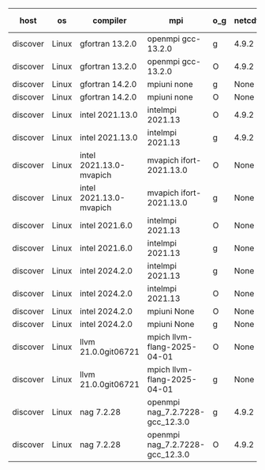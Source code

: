 

| host     | os       | compiler                              | mpi                      | o_g        | netcdf        | build       | u_pass          | u_fail          | s_pass            | s_fail            | e_pass             | e_fail             | nuopc_pass       | nuopc_fail       | artifacts link          |
|----------|----------|---------------------------------------|--------------------------|------------|---------------|-------------|-----------------|-----------------|-------------------|-------------------|--------------------|--------------------|------------------|------------------|-------------------------|
| discover | Linux | gfortran 13.2.0 | openmpi gcc-13.2.0  | g | 4.9.2  | PASS | 14228 | 0 | 51 | 0 | 80 | 0 | 57 | 0 | <a href="https://github.com/esmf-org/esmf-test-artifacts/tree/a6cf40bf3f9528ffd2a9cce7635bcbff6dac9328/develop/gfortran/13.2.0/g/openmpi/gcc-13.2.0" target="_blank">a6cf40b</a> | 
| discover | Linux | gfortran 13.2.0 | openmpi gcc-13.2.0  | O | 4.9.2  | PASS | 14228 | 0 | 51 | 0 | 80 | 0 | 57 | 0 | <a href="https://github.com/esmf-org/esmf-test-artifacts/tree/9de6ba1e7dcf700e3e0f6bf90467cabb42a188fc/develop/gfortran/13.2.0/O/openmpi/gcc-13.2.0" target="_blank">9de6ba1</a> | 
| discover | Linux | gfortran 14.2.0 | mpiuni none  | g | None  | PASS | 12559 | 0 | 9 | 0 | 42 | 0 | None | None | <a href="https://github.com/esmf-org/esmf-test-artifacts/tree/4b3886d41a2e71782e0be4a1fbbfe02857a9031e/develop/gfortran/14.2.0/g/mpiuni/none" target="_blank">4b3886d</a> | 
| discover | Linux | gfortran 14.2.0 | mpiuni none  | O | None  | PASS | 12559 | 0 | 9 | 0 | 42 | 0 | None | None | <a href="https://github.com/esmf-org/esmf-test-artifacts/tree/b8e41ef9266241bd1f581fc459a73b7715b9c2a1/develop/gfortran/14.2.0/O/mpiuni/none" target="_blank">b8e41ef</a> | 
| discover | Linux | intel 2021.13.0 | intelmpi 2021.13  | O | 4.9.2  | PASS | 14228 | 0 | 51 | 0 | 80 | 0 | 57 | 0 | <a href="https://github.com/esmf-org/esmf-test-artifacts/tree/526c4042ab530799eb5dd0fc514f466d8fccf9d3/develop/intel/2021.13.0/O/intelmpi/2021.13" target="_blank">526c404</a> | 
| discover | Linux | intel 2021.13.0 | intelmpi 2021.13  | g | 4.9.2  | PASS | 14228 | 0 | 51 | 0 | 80 | 0 | 57 | 0 | <a href="https://github.com/esmf-org/esmf-test-artifacts/tree/331691a2d7777c4b9521eab72390bcfbd081137f/develop/intel/2021.13.0/g/intelmpi/2021.13" target="_blank">331691a</a> | 
| discover | Linux | intel 2021.13.0-mvapich | mvapich ifort-2021.13.0  | O | None  | PASS | 14228 | 0 | 51 | 0 | 80 | 0 | 57 | 0 | <a href="https://github.com/esmf-org/esmf-test-artifacts/tree/fc5f07bcd6105723f6ed660946f04cde20f07212/develop/intel/2021.13.0-mvapich/O/mvapich/ifort-2021.13.0" target="_blank">fc5f07b</a> | 
| discover | Linux | intel 2021.13.0-mvapich | mvapich ifort-2021.13.0  | g | None  | PASS | 14228 | 0 | 51 | 0 | 80 | 0 | 57 | 0 | <a href="https://github.com/esmf-org/esmf-test-artifacts/tree/9b78ec1cb771f0a1bc0f4c22c0757d09a883fcfa/develop/intel/2021.13.0-mvapich/g/mvapich/ifort-2021.13.0" target="_blank">9b78ec1</a> | 
| discover | Linux | intel 2021.6.0 | intelmpi 2021.13  | O | None  | PASS | 14228 | 0 | 51 | 0 | 80 | 0 | 57 | 0 | <a href="https://github.com/esmf-org/esmf-test-artifacts/tree/07e4818d839f005ed60a6eb03c029e64819f0847/develop/intel/2021.6.0/O/intelmpi/2021.13" target="_blank">07e4818</a> | 
| discover | Linux | intel 2021.6.0 | intelmpi 2021.13  | g | None  | PASS | 14228 | 0 | 51 | 0 | 80 | 0 | 57 | 0 | <a href="https://github.com/esmf-org/esmf-test-artifacts/tree/33e06a5b084c5e47eb79a9dac40c3102b7a751a4/develop/intel/2021.6.0/g/intelmpi/2021.13" target="_blank">33e06a5</a> | 
| discover | Linux | intel 2024.2.0 | intelmpi 2021.13  | g | None  | PASS | 14227 | 1 | 51 | 0 | 80 | 0 | 57 | 0 | <a href="https://github.com/esmf-org/esmf-test-artifacts/tree/8d128e93accaf6ec3cf166ee192f719cc1454896/develop/intel/2024.2.0/g/intelmpi/2021.13" target="_blank">8d128e9</a> | 
| discover | Linux | intel 2024.2.0 | intelmpi 2021.13  | O | None  | PASS | 14228 | 0 | 51 | 0 | 80 | 0 | 57 | 0 | <a href="https://github.com/esmf-org/esmf-test-artifacts/tree/544a44c4bb3247fca62ae11c3e4c581029de9c24/develop/intel/2024.2.0/O/intelmpi/2021.13" target="_blank">544a44c</a> | 
| discover | Linux | intel 2024.2.0 | mpiuni None  | O | None  | PASS | 12559 | 0 | 9 | 0 | 42 | 0 | None | None | <a href="https://github.com/esmf-org/esmf-test-artifacts/tree/929e0555b9575dae7be4e137716c59f1fd89928f/develop/intel/2024.2.0/O/mpiuni/None" target="_blank">929e055</a> | 
| discover | Linux | intel 2024.2.0 | mpiuni None  | g | None  | PASS | 12558 | 1 | 9 | 0 | 42 | 0 | None | None | <a href="https://github.com/esmf-org/esmf-test-artifacts/tree/f5c1c857e4ea8c41b0d7d891c6038f3ceb1a7d12/develop/intel/2024.2.0/g/mpiuni/None" target="_blank">f5c1c85</a> | 
| discover | Linux | llvm 21.0.0git06721 | mpich llvm-flang-2025-04-01  | O | None  | PASS | 14210 | 18 | 18 | 33 | 75 | 5 | 0 | 57 | <a href="https://github.com/esmf-org/esmf-test-artifacts/tree/ad438ebfb0d5b1f60a1e0d80cebad9c248e4c9fc/develop/llvm/21.0.0git06721/O/mpich/llvm-flang-2025-04-01" target="_blank">ad438eb</a> | 
| discover | Linux | llvm 21.0.0git06721 | mpich llvm-flang-2025-04-01  | g | None  | PASS | 14210 | 18 | 18 | 33 | 75 | 5 | 0 | 57 | <a href="https://github.com/esmf-org/esmf-test-artifacts/tree/015994aefeca5672b65a19a2deb4e99a39f326f4/develop/llvm/21.0.0git06721/g/mpich/llvm-flang-2025-04-01" target="_blank">015994a</a> | 
| discover | Linux | nag 7.2.28 | openmpi nag_7.2.7228-gcc_12.3.0  | g | 4.9.2  | PASS | 14210 | 18 | 51 | 0 | 80 | 0 | 56 | 1 | <a href="https://github.com/esmf-org/esmf-test-artifacts/tree/5705c8149a636a8c8d785d98afbde634f6d367d4/develop/nag/7.2.28/g/openmpi/nag_7.2.7228-gcc_12.3.0" target="_blank">5705c81</a> | 
| discover | Linux | nag 7.2.28 | openmpi nag_7.2.7228-gcc_12.3.0  | O | 4.9.2  | PASS | 14228 | 0 | 51 | 0 | 80 | 0 | 56 | 1 | <a href="https://github.com/esmf-org/esmf-test-artifacts/tree/c0e9fa1ac98a99c487b6f8e9d520b3b3e4d8c845/develop/nag/7.2.28/O/openmpi/nag_7.2.7228-gcc_12.3.0" target="_blank">c0e9fa1</a> | 
